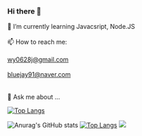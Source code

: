 ### Hi there 👋
 🌱 I’m currently learning Javacsript, Node.JS
 <br></br>
 📫 How to reach me: 
<br></br>wy0628j@gmail.com 
<br></br>bluejay91@naver.com
<br></br>               
 💬 Ask me about ...                    

[![Top Langs](https://github-readme-stats.vercel.app/api/top-langs/?username=CODE-RED-LionKing&layout=compact)](https://github.com/CODE-RED-KionKing/github-readme-stats)

![Anurag's GitHub stats](https://github-readme-stats.vercel.app/api?username=CODE-RED-LionKing&show_icons=true&theme=transparent)
[![Top Langs](https://github-readme-stats.vercel.app/api/top-langs/?username=CODE-RED-LionKing)](https://github.com/CODE-RED-LionKing/github-readme-stats)
  <img src="http://mazandi.herokuapp.com/api?handle={CODE-RED-LionKing}&theme=warm"/>
  
  


<!--
**Code-RED-LionKing/Code-RED-LionKing** is a ✨ _special_ ✨ repository because its `README.md` (this file) appears on your GitHub profile.

Here are some ideas to get you started:

- 🔭 I’m currently working on ...
- 🌱 I’m currently learning ...
- 👯 I’m looking to collaborate on ...
- 🤔 I’m looking for help with ...
- 💬 Ask me about ...
- 📫 How to reach me: ...
- 😄 Pronouns: ...
- ⚡ Fun fact: ...
-->
